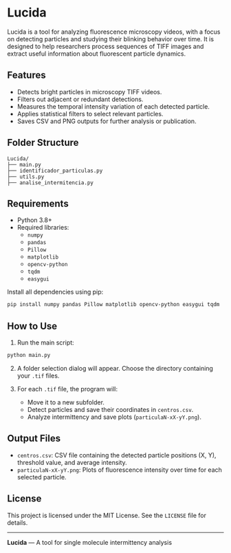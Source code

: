 # Lucida

Lucida is a tool for analyzing fluorescence microscopy videos, with a focus on detecting particles and studying their blinking behavior over time. It is designed to help researchers process sequences of TIFF images and extract useful information about fluorescent particle dynamics.

## Features

- Detects bright particles in microscopy TIFF videos.
- Filters out adjacent or redundant detections.
- Measures the temporal intensity variation of each detected particle.
- Applies statistical filters to select relevant particles.
- Saves CSV and PNG outputs for further analysis or publication.

## Folder Structure

```
Lucida/
├── main.py
├── identificador_particulas.py
├── utils.py
├── analise_intermitencia.py
```

## Requirements

- Python 3.8+
- Required libraries:
  - `numpy`
  - `pandas`
  - `Pillow`
  - `matplotlib`
  - `opencv-python`
  - `tqdm`
  - `easygui`

Install all dependencies using pip:

```bash
pip install numpy pandas Pillow matplotlib opencv-python easygui tqdm
```

## How to Use

1. Run the main script:

```bash
python main.py
```

2. A folder selection dialog will appear. Choose the directory containing your `.tif` files.

3. For each `.tif` file, the program will:
   - Move it to a new subfolder.
   - Detect particles and save their coordinates in `centros.csv`.
   - Analyze intermittency and save plots (`particulaN-xX-yY.png`).

## Output Files

- `centros.csv`: CSV file containing the detected particle positions (X, Y), threshold value, and average intensity.
- `particulaN-xX-yY.png`: Plots of fluorescence intensity over time for each selected particle.

## License

This project is licensed under the MIT License. See the `LICENSE` file for details.

---

**Lucida** — A tool for single molecule intermittency analysis
